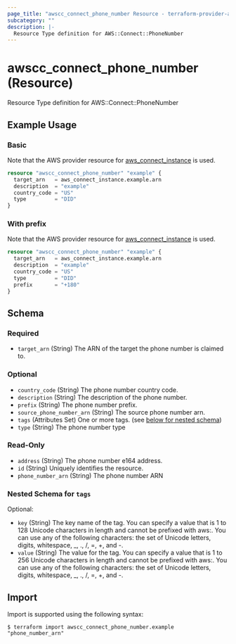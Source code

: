 ```yaml
---
page_title: "awscc_connect_phone_number Resource - terraform-provider-awscc"
subcategory: ""
description: |-
  Resource Type definition for AWS::Connect::PhoneNumber
---
```


# awscc_connect_phone_number (Resource)

Resource Type definition for AWS::Connect::PhoneNumber

## Example Usage

### Basic

Note that the AWS provider resource for [aws_connect_instance](https://registry.terraform.io/providers/hashicorp/aws/latest/docs/resources/connect_instance) is used.

```terraform
resource "awscc_connect_phone_number" "example" {
  target_arn   = aws_connect_instance.example.arn
  description  = "example"
  country_code = "US"
  type         = "DID"
}
```

### With prefix

Note that the AWS provider resource for [aws_connect_instance](https://registry.terraform.io/providers/hashicorp/aws/latest/docs/resources/connect_instance) is used.

```terraform
resource "awscc_connect_phone_number" "example" {
  target_arn   = aws_connect_instance.example.arn
  description  = "example"
  country_code = "US"
  type         = "DID"
  prefix       = "+180"
}
```

<!-- schema generated by tfplugindocs -->
## Schema

### Required

- `target_arn` (String) The ARN of the target the phone number is claimed to.

### Optional

- `country_code` (String) The phone number country code.
- `description` (String) The description of the phone number.
- `prefix` (String) The phone number prefix.
- `source_phone_number_arn` (String) The source phone number arn.
- `tags` (Attributes Set) One or more tags. (see [below for nested schema](#nestedatt--tags))
- `type` (String) The phone number type

### Read-Only

- `address` (String) The phone number e164 address.
- `id` (String) Uniquely identifies the resource.
- `phone_number_arn` (String) The phone number ARN

<a id="nestedatt--tags"></a>
### Nested Schema for `tags`

Optional:

- `key` (String) The key name of the tag. You can specify a value that is 1 to 128 Unicode characters in length and cannot be prefixed with aws:. You can use any of the following characters: the set of Unicode letters, digits, whitespace, _, ., /, =, +, and -.
- `value` (String) The value for the tag. You can specify a value that is 1 to 256 Unicode characters in length and cannot be prefixed with aws:. You can use any of the following characters: the set of Unicode letters, digits, whitespace, _, ., /, =, +, and -.

## Import

Import is supported using the following syntax:

```shell
$ terraform import awscc_connect_phone_number.example "phone_number_arn"
```